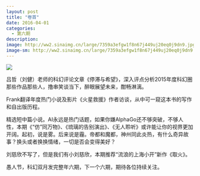```yaml
---
layout: post
title: "卷首"
date: 2016-04-01
categories:
  - 第六期
description: 
image: http://ww2.sinaimg.cn/large/7359a3efgw1f8n67j449uj20eq0j9dn9.jpg
image-sm: http://ww2.sinaimg.cn/large/7359a3efgw1f8n67j449uj20eq0j9dn9.jpg
---
```



![](http://ww2.sinaimg.cn/large/7359a3efgw1f8n67j449uj20eq0j9dn9.jpg)


吕哲（刘健）老师的科幻评论文章《停滞与希望》，深入评点分析2015年度科幻圈那些作品那些人，撸串笑谈当下，醉眼展望未来，酣畅淋漓。

Frank翻译年度热门小说及影片《火星救援》作者访谈，从中可一窥这本书的写作和自出版历程。

精选短中篇小说。AI永远是热门话题，如果你嫌AlphaGo还不够突破，不够人性，本期《“仿”同万物》、《琉璃的告别演出》、《无人聆听》或许能让你的视界更加开阔。起初，说是雾。后来说是霾。帝都和魔都，神州同此炎热，有什么奇异故事？换头或者换换情绪，一切是否会变得美好？

刘慈欣不写了，但是我们有小刘慈欣，本期推荐“流浪的上海小开”新作《取火》。

愚人节，科幻双月发完整年六期，下一个六期，期待各位持续关注。